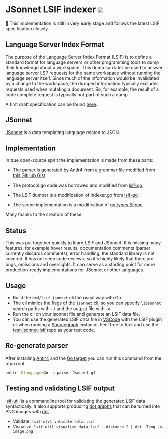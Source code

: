 # JSonnet LSIF indexer ![](https://img.shields.io/badge/status-development-yellow)

🚨 This implementation is still in very early stage and follows the latest LSIF specification closely.

## Language Server Index Format

The purpose of the Language Server Index Format (LSIF) is to define a standard format for language servers or other
programming tools to dump their knowledge about a workspace. This dump can later be used to answer language server
[LSP](https://microsoft.github.io/language-server-protocol/) requests for the same workspace without running the
language server itself. Since much of the information would be invalidated by a change to the workspace,
the dumped information typically excludes requests used when mutating a document. So, for example, the result of a code
complete request is typically not part of such a dump.

A first draft specification can be found [here](https://github.com/Microsoft/language-server-protocol/blob/master/indexFormat/specification.md).

## JSonnet

[JSonnet](https://jsonnet.org) is a data templating language related to JSON.

## Implementation

In true open-source spirit the implementation is made from these parts:
 
- The parser is generated by [Antlr4](https://www.antlr.org) from a grammar file modified from
 [this GitHub Gist](https://gist.github.com/ironchefpython/84380aa60871853dc86719dd598c35e4).
 
- The protocol.go code was borrowed and modified from [lsif-go](https://github.com/sourcegraph/lsif-go).

- The LSIF dumper is a modification of indexer.go  from [lsif-go](https://github.com/sourcegraph/lsif-go).

- The scope implementation is a modification of [go.types.Scope](https://golang.org/pkg/go/types/#Scope).

Many thanks to the creators of these.

## Status

This was put together quickly to learn LSIF and JSonnet. It is missing many features, for example
hover results, documentation comments (parser currently discards comments), error handling, the standard library is not covered.
It has not seen code reviews, so it's highly likely that there are bugs, omissions and oversights. 
It can serve as a starting point for more production-ready implementations for JSonnet or other languages.

## Usage

- Build the `cmd/lsif-jsonnet` cli the usual way with Go.
- The cli mimics the flags of the `jsonnet` cli, so you can specify `libsonnet` search paths with `-J` and the output
file with `-o`.
- Run the cli on your jsonnet file and generate an LSIF data file.
- You can use the generated LSIF data file in [VSCode](https://code.visualstudio.com) with the LSIF plugin or when running a
  [Sourcegraph](https://docs.sourcegraph.com/user/code_intelligence/lsif) instance. Feel free to fork and use the
  [test-jsonnet-lsif](https://github.com/uwedeportivo/test-jsonnet-lsif) repo as your test code.
  
## Re-generate parser

After installing [Antlr4](https://github.com/antlr/antlr4) and the [Go target](https://github.com/antlr/antlr4/blob/master/doc/go-target.md)
you can run this command from the repo root:

```bash
antlr -Dlanguage=Go -o parser Jsonnet.g4
```

## Testing and validating LSIF output

[lsif-util](https://www.npmjs.com/package/lsif-util) is a commandline tool for validating the generated LSIF data syntactically.
It also supports producing [dot graphs](https://graphviz.gitlab.io/_pages/doc/info/lang.html) that can be turned into PNG images
with [dot](https://graphviz.gitlab.io/download/).

- Validate: `lsif-util validate data.lsif`
- Visualize: `lsif-util visualize data.lsif --distance 2 | dot -Tpng -o image.png`
